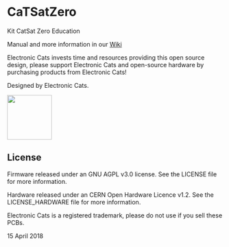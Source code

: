 # CaTSatZero

Kit CatSat Zero Education

Manual and more information in our [Wiki](https://github.com/ElectronicCats/CatSatZero/wiki)

Electronic Cats invests time and resources providing this open source design, please support Electronic Cats and open-source hardware by purchasing products from Electronic Cats!

Designed by Electronic Cats.

<a href="https://electroniccats.com">
  <img src="https://electroniccats.com/wp-content/uploads/badge_store.png" height="104" />
</a>

## License

Firmware released under an GNU AGPL v3.0 license. See the LICENSE file for more information.

Hardware released under an CERN Open Hardware Licence v1.2. See the LICENSE_HARDWARE file for more information.

Electronic Cats is a registered trademark, please do not use if you sell these PCBs.

15 April 2018
